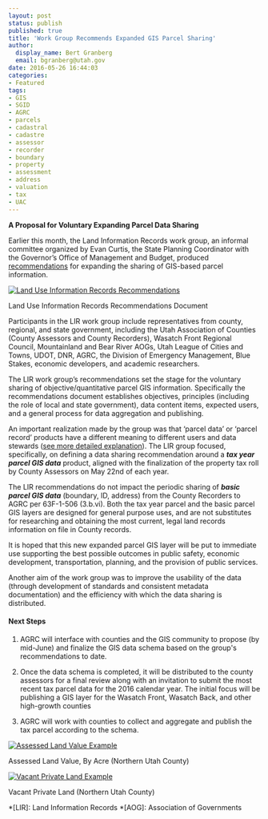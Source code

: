 ```yaml
---
layout: post
status: publish
published: true
title: 'Work Group Recommends Expanded GIS Parcel Sharing'
author:
  display_name: Bert Granberg
  email: bgranberg@utah.gov
date: 2016-05-26 16:44:03
categories:
- Featured
tags:
- GIS
- SGID
- AGRC
- parcels
- cadastral
- cadastre
- assessor
- recorder
- boundary
- property
- assessment
- address
- valuation
- tax
- UAC
---
```


**A Proposal for Voluntary Expanding Parcel Data Sharing**

Earlier this month, the Land Information Records work group, an informal committee organized by Evan Curtis, the State Planning Coordinator with the
Governor’s Office of Management and Budget, produced [recommendations](https://docs.google.com/document/d/19urzWWDE62dX0g2hkcjWid1ctO5n_GR_pNe54o_Y4HY/edit?usp=sharing) for expanding the sharing of GIS-based parcel information.

<div class="caption"><a href="https://docs.google.com/document/d/19urzWWDE62dX0g2hkcjWid1ctO5n_GR_pNe54o_Y4HY/edit?usp=sharing"><img src="{{ "/images/ParcelRecDocScreenshot.jpg" | prepend: site.baseurl }}" alt="Land Use Information Records Recommendations" /></a><p class="caption-text">Land Use Information Records Recommendations Document</p></div>

Participants in the LIR work group include representatives from county, regional, and state government, including the Utah Association of Counties (County Assessors and County Recorders), Wasatch Front Regional Council, Mountainland and Bear River AOGs, Utah League of Cities and Towns, UDOT, DNR, AGRC, the Division of Emergency Management, Blue Stakes, economic developers, and academic researchers.

The LIR work group’s recommendations set the stage for the voluntary sharing of objective/quantitative parcel GIS information. Specifically the recommendations document establishes objectives, principles (including the role of local and state government), data content items, expected users, and a general process for data aggregation and publishing.

An important realization made by the group was that ‘parcel data’ or ‘parcel record’ products have a different meaning to different users and data stewards ([see more detailed explanation](https://docs.google.com/presentation/d/1GJP7oKUOzvD-AcpuZokSNc38aBHoIjXCNP5iHgtnXf0/edit?usp=sharing)). The LIR group focused, specifically, on defining a data sharing recommendation around a _**tax year parcel GIS data**_ product, aligned with the finalization of the property tax roll by County Assessors on May 22nd of each year.

The LIR recommendations do not impact the periodic sharing of _**basic parcel GIS data**_ (boundary, ID, address) from the County Recorders to AGRC per 63F-1-506 (3.b.vi). Both the tax year parcel and the basic parcel GIS layers are designed for general purpose uses, and are not substitutes for researching and obtaining the most current, legal land records information on file in County records.

It is hoped that this new expanded parcel GIS layer will be put to immediate use supporting the best possible outcomes in public safety, economic development, transportation, planning, and the provision of public services.

Another aim of the work group was to improve the usability of the data (through development of standards and consistent metadata documentation) and the efficiency with which the data sharing is distributed.

#### Next Steps

1. AGRC will interface with counties and the GIS community to propose (by mid-June) and finalize the GIS data schema based on the group's recommendations to date.

1. Once the data schema is completed, it will be distributed to the county assessors for a final review along with an invitation to submit the most recent tax parcel data for the 2016 calendar year. The initial focus will be publishing a GIS layer for the Wasatch Front, Wasatch Back, and other high-growth counties

1. AGRC will work with counties to collect and aggregate and publish the tax parcel according to the schema.

<div class="grid text-center">
    <div class="grid__col grid__col--1-of-2 text-center">
        <a href ="{{ "/downloads/ParcelAssessedLandValue.pdf" | prepend: site.baseurl }}">
            <img src="{{ "/images/AssessedLandValue.jpg" | prepend: site.baseurl }}" alt="Assessed Land Value Example" />
        </a>
        <p>Assessed Land Value, By Acre (Northern Utah County)</p>
    </div>
    <div class="grid__col grid__col--1-of-2 text-center">
        <a href ="{{ "/downloads/ParcelVacantPrivateLand.pdf" | prepend: site.baseurl }}">
            <img src="{{ "/images/VacantPrivateLand.jpg" | prepend: site.baseurl }}" alt="Vacant Private Land Example" />
        </a>
        <p>Vacant Private Land (Northern Utah County)</p>
    </div>
</div>


*[LIR]: Land Information Records
*[AOG]: Association of Governments
